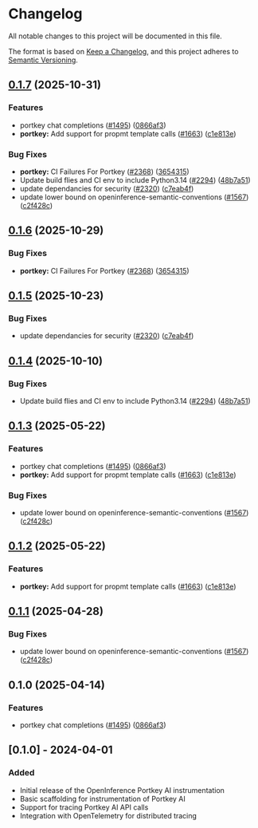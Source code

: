 # Changelog

All notable changes to this project will be documented in this file.

The format is based on [Keep a Changelog](https://keepachangelog.com/en/1.0.0/),
and this project adheres to [Semantic Versioning](https://semver.org/spec/v2.0.0.html).

## [0.1.7](https://github.com/kausmeows/openinference/compare/python-openinference-instrumentation-portkey-v0.1.6...python-openinference-instrumentation-portkey-v0.1.7) (2025-10-31)


### Features

* portkey chat completions ([#1495](https://github.com/kausmeows/openinference/issues/1495)) ([0866af3](https://github.com/kausmeows/openinference/commit/0866af3e9428f59c67704899da37a63cfbef453c))
* **portkey:** Add support for propmt template calls ([#1663](https://github.com/kausmeows/openinference/issues/1663)) ([c1e813e](https://github.com/kausmeows/openinference/commit/c1e813e26c62713229958c625c088ffe46ea1608))


### Bug Fixes

* **portkey:** CI Failures For Portkey ([#2368](https://github.com/kausmeows/openinference/issues/2368)) ([3654315](https://github.com/kausmeows/openinference/commit/365431588857ae5f15385f9dfc2f681e386b9845))
* Update build flies and CI env to include Python3.14  ([#2294](https://github.com/kausmeows/openinference/issues/2294)) ([48b7a51](https://github.com/kausmeows/openinference/commit/48b7a515cde2180f590a5a370a73d5ce1c73501d))
* update dependancies for security ([#2320](https://github.com/kausmeows/openinference/issues/2320)) ([c7eab4f](https://github.com/kausmeows/openinference/commit/c7eab4fbcac5b7d7407d9ed9c28706d4919421fb))
* update lower bound on openinference-semantic-conventions ([#1567](https://github.com/kausmeows/openinference/issues/1567)) ([c2f428c](https://github.com/kausmeows/openinference/commit/c2f428c5916c3dd62cf6670358f37111d4f7fd25))

## [0.1.6](https://github.com/Arize-ai/openinference/compare/python-openinference-instrumentation-portkey-v0.1.5...python-openinference-instrumentation-portkey-v0.1.6) (2025-10-29)


### Bug Fixes

* **portkey:** CI Failures For Portkey ([#2368](https://github.com/Arize-ai/openinference/issues/2368)) ([3654315](https://github.com/Arize-ai/openinference/commit/365431588857ae5f15385f9dfc2f681e386b9845))

## [0.1.5](https://github.com/Arize-ai/openinference/compare/python-openinference-instrumentation-portkey-v0.1.4...python-openinference-instrumentation-portkey-v0.1.5) (2025-10-23)


### Bug Fixes

* update dependancies for security ([#2320](https://github.com/Arize-ai/openinference/issues/2320)) ([c7eab4f](https://github.com/Arize-ai/openinference/commit/c7eab4fbcac5b7d7407d9ed9c28706d4919421fb))

## [0.1.4](https://github.com/Arize-ai/openinference/compare/python-openinference-instrumentation-portkey-v0.1.3...python-openinference-instrumentation-portkey-v0.1.4) (2025-10-10)


### Bug Fixes

* Update build flies and CI env to include Python3.14  ([#2294](https://github.com/Arize-ai/openinference/issues/2294)) ([48b7a51](https://github.com/Arize-ai/openinference/commit/48b7a515cde2180f590a5a370a73d5ce1c73501d))

## [0.1.3](https://github.com/Arize-ai/openinference/compare/python-openinference-instrumentation-portkey-v0.1.2...python-openinference-instrumentation-portkey-v0.1.3) (2025-05-22)


### Features

* portkey chat completions ([#1495](https://github.com/Arize-ai/openinference/issues/1495)) ([0866af3](https://github.com/Arize-ai/openinference/commit/0866af3e9428f59c67704899da37a63cfbef453c))
* **portkey:** Add support for propmt template calls ([#1663](https://github.com/Arize-ai/openinference/issues/1663)) ([c1e813e](https://github.com/Arize-ai/openinference/commit/c1e813e26c62713229958c625c088ffe46ea1608))


### Bug Fixes

* update lower bound on openinference-semantic-conventions ([#1567](https://github.com/Arize-ai/openinference/issues/1567)) ([c2f428c](https://github.com/Arize-ai/openinference/commit/c2f428c5916c3dd62cf6670358f37111d4f7fd25))

## [0.1.2](https://github.com/Arize-ai/openinference/compare/python-openinference-instrumentation-portkey-v0.1.1...python-openinference-instrumentation-portkey-v0.1.2) (2025-05-22)


### Features

* **portkey:** Add support for propmt template calls ([#1663](https://github.com/Arize-ai/openinference/issues/1663)) ([c1e813e](https://github.com/Arize-ai/openinference/commit/c1e813e26c62713229958c625c088ffe46ea1608))

## [0.1.1](https://github.com/Arize-ai/openinference/compare/python-openinference-instrumentation-portkey-v0.1.0...python-openinference-instrumentation-portkey-v0.1.1) (2025-04-28)


### Bug Fixes

* update lower bound on openinference-semantic-conventions ([#1567](https://github.com/Arize-ai/openinference/issues/1567)) ([c2f428c](https://github.com/Arize-ai/openinference/commit/c2f428c5916c3dd62cf6670358f37111d4f7fd25))

## 0.1.0 (2025-04-14)


### Features

* portkey chat completions ([#1495](https://github.com/Arize-ai/openinference/issues/1495)) ([0866af3](https://github.com/Arize-ai/openinference/commit/0866af3e9428f59c67704899da37a63cfbef453c))

## [0.1.0] - 2024-04-01

### Added

- Initial release of the OpenInference Portkey AI instrumentation
- Basic scaffolding for instrumentation of Portkey AI
- Support for tracing Portkey AI API calls
- Integration with OpenTelemetry for distributed tracing
